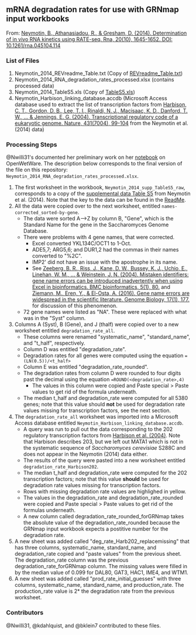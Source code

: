 ## mRNA degradation rates for use with GRNmap input workbooks

From: [Neymotin, B., Athanasiadou, R., & Gresham, D. (2014). Determination of in vivo RNA kinetics using RATE-seq. Rna, 20(10), 1645-1652. DOI: 10.1261/rna.045104.114](http://rnajournal.cshlp.org/content/20/10/1645.full)

### List of Files

1. Neymotin_2014_REVreadme_Table.txt (Copy of [REVreadme_Table.txt](http://rnajournal.cshlp.org/content/suppl/2014/08/08/rna.045104.114.DC1/REVreadme_Table.txt))
2. Neymotin_2014_RNA_degradation_rates_processed.xlsx (contains processed data)
3. Neymotin_2014_TableS5.xls (Copy of [TableS5.xls](http://rnajournal.cshlp.org/content/suppl/2014/08/08/rna.045104.114.DC1/TableS5.xls))
4. Neymotin_Harbison_linking_database.accdb (Microsoft Access database used to extract the list of transcription factors from [Harbison, C. T., Gordon, D. B., Lee, T. I., Rinaldi, N. J., Macisaac, K. D., Danford, T. W., ... & Jennings, E. G. (2004). Transcriptional regulatory code of a eukaryotic genome. Nature, 431(7004), 99-104](http://www.nature.com/nature/journal/v431/n7004/abs/nature02800.html) from the Neymotin et al. (2014) data)

### Processing Steps

@Nwilli31's documented her preliminary work on her [notebook](http://www.openwetware.org/wiki/Natalie_Williams:_Electronic_Notebook#September_21.2C_2016) on OpenWetWare.  The description below corresponds to the final version of the file on this repository: `Neymotin_2014_RNA_degradation_rates_processed.xlsx`.

1. The first worksheet in the workbook, `Neymotin_2014_supp_TableS5_raw`, corresponds to a copy of the [supplemental data Table S5](http://rnajournal.cshlp.org/content/suppl/2014/08/08/rna.045104.114.DC1/TableS5.xls) from Neymotin et al. (2014).  Note that the key to the data can be found in the [ReadMe](http://rnajournal.cshlp.org/content/suppl/2014/08/08/rna.045104.114.DC1/REVreadme_Table.txt).
2. All the data were copied over to the next worksheet, entitled `names-corrected_sorted-by-gene`.
    * The data were sorted A-->Z by column B, "Gene", which is the Standard Name for the gene in the Saccharomyces Genome Database.
    * There were problems with 4 gene names, that were corrected.
        * Excel converted YKL134C/OCT1 to 1-Oct.
        * ADE5,7; ARG5,6; and DUR1,2 had the commas in their names converted to "%2C".
        * IMP2' did not have an issue with the apostrophe in its name.
        * See [Zeeberg, B. R., Riss, J., Kane, D. W., Bussey, K. J., Uchio, E., Linehan, W. M., ... & Weinstein, J. N. (2004). Mistaken identifiers: gene name errors can be introduced inadvertently when using Excel in bioinformatics. BMC bioinformatics, 5(1), 80.](http://bmcbioinformatics.biomedcentral.com/articles/10.1186/1471-2105-5-80) and [Ziemann, M., Eren, Y., & El-Osta, A. (2016). Gene name errors are widespread in the scientific literature. Genome Biology, 17(1), 177.](https://genomebiology.biomedcentral.com/articles/10.1186/s13059-016-1044-7) for discussion of this phenomenon.
    * 72 gene names were listed as "NA".  These were replaced with what was in the "Syst" column. 
3. Columns A (Syst), B (Gene), and J (thalf) were copied over to a new worksheet entitled `degradation_rate_all`.
    * These columns were renamed "systematic_name", "standard_name", and "t_half", respectively.
    * Column D was entitled "degradation_rate".
    * Degradation rates for all genes were computed using the equation `=(LN(0.5))/<t_half>`
    * Column E was entitled "degradation_rate_rounded".
    * The degradation rates from column D were rounded to four digits past the decimal using the equation `=ROUND(<degradation_rate>,4)`
        * The values in this column were copied and Paste special > Paste values to get rid of the formula underneath.
    * The median t_half and degradation_rate were computed for all 5380 genes; note that this value should **not** be used for degradation rate values missing for transcription factors, see the next section.
4. The `degradation_rate_all` worksheet was imported into a Microsoft Access database entitled `Neymotin_Harbison_linking_database.accdb`.
    * A query was run to pull out the data corresponding to the 202 regulatory transcription factors from [Harbison et al. (2004)](http://www.nature.com/nature/journal/v431/n7004/abs/nature02800.html).  Note that Harbison describes 203, but we left out MATA1 which is not in the systematic sequence of *Saccharomyces cerevisiae* S288C and does not appear in the Neymotin (2014) data either.
    * The results of the query were pasted into a new worksheet entitled `degradation_rate_Harbison202`.
    * The median t_half and degradation_rate were computed for the 202 transcription factors; note that this value **should** be used for degradation rate values missing for transcription factors.
    * Rows with missing degradation rate values are highlighed in yellow.
    * The values in the degradation_rate and degradation_rate_rounded were copied and Paste special > Paste values to get rid of the formulas underneath.
    * A new column called degradation_rate_rounded_forGRNmap takes the absolute value of the degradation_rate_rounded because the GRNmap input workbook expects a postitive number for the degradation rate.
5. A new sheet was added called "deg_rate_Harb202_replacemissing" that has three columns, systematic_name, standard_name, and	degradation_rate copied and "paste values" from the previous sheet.  The degradation_rate column was the previous degradation_rate_forGRNmap column.  The missing values were filled in by the median value of 0.099 for DAL80, GAT3, HAC1, IME4, and WTM1.
6. A new sheet was added called "prod_rate_initial_guesses" with three columns, systematic_name, standard_name, and	production_rate.  The production_rate value is 2* the degradation rate from the previous worksheet.

### Contributors

@Nwilli31, @kdahlquist, and @bklein7 contributed to these files.

